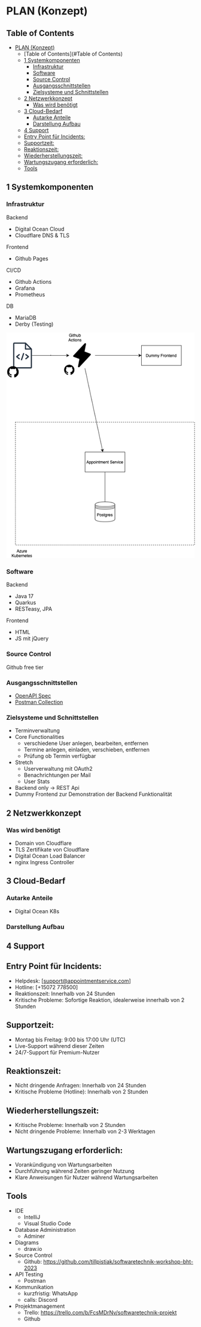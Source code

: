 # PLAN (Konzept)
## Table of Contents
- [PLAN (Konzept)](#plan-konzept)
  - [Table of Contents](#Table of Contents)
  - [1 Systemkomponenten](#1-systemkomponenten)
    - [Infrastruktur](#infrastruktur)
    - [Software](#software)
    - [Source Control](#source-control)
    - [Ausgangsschnittstellen](#ausgangsschnittstellen)
    - [Zielsysteme und Schnittstellen](#zielsysteme-und-schnittstellen)
  - [2 Netzwerkkonzept](#2-netzwerkkonzept)
    - [Was wird benötigt](#was-wird-benötigt)
  - [3 Cloud-Bedarf](#3-cloud-bedarf)
    - [Autarke Anteile](#autarke-anteile)
    - [Darstellung Aufbau](#darstellung-aufbau)
  - [4 Support](#4-support)
  - [Entry Point für Incidents:](#entry-point-für-incidents)
  - [Supportzeit:](#supportzeit)
  - [Reaktionszeit:](#reaktionszeit)
  - [Wiederherstellungszeit:](#wiederherstellungszeit)
  - [Wartungszugang erforderlich:](#wartungszugang-erforderlich)
  - [Tools](#tools)
## 1 Systemkomponenten
### Infrastruktur
Backend
- Digital Ocean Cloud
- Cloudflare DNS & TLS
  
Frontend
- Github Pages

CI/CD
- Github Actions
- Grafana
- Prometheus
  
DB
- MariaDB
- Derby (Testing)

![components](documentation/diagrams/components.png)

### Software
Backend
- Java 17
- Quarkus
- RESTeasy, JPA

Frontend
- HTML
- JS mit jQuery


### Source Control
Github free tier 


### Ausgangsschnittstellen
- [OpenAPI Spec](documentation/api/appointment-service-v1.yaml)
- [Postman Collection](documentation/postman/Appointment%20Service.postman_collection.json)


### Zielsysteme und Schnittstellen
- Terminverwaltung
- Core Functionalities
  - verschiedene User anlegen, bearbeiten, entfernen
  - Termine anlegen, einladen, verschieben, entfernen
  - Prüfung ob Termin verfügbar
- Stretch
  - Userverwaltung mit OAuth2 
  - Benachrichtungen per Mail
  - User Stats
- Backend only -> REST Api 
- Dummy Frontend zur Demonstration der Backend Funktionalität

## 2 Netzwerkkonzept 
### Was wird benötigt
- Domain von Cloudflare
- TLS Zertifikate von Cloudflare
- Digital Ocean Load Balancer 
- nginx Ingress Controller

## 3 Cloud-Bedarf
### Autarke Anteile
- Digital Ocean K8s
### Darstellung Aufbau
## 4 Support

## Entry Point für Incidents:
- Helpdesk: [support@appointmentservice.com]
- Hotline: [+15072 778500]
- Reaktionszeit: Innerhalb von 24 Stunden
- Kritische Probleme: Sofortige Reaktion, idealerweise innerhalb von 2 Stunden

## Supportzeit:
- Montag bis Freitag: 9:00 bis 17:00 Uhr (UTC)
- Live-Support während dieser Zeiten
- 24/7-Support für Premium-Nutzer

## Reaktionszeit:
- Nicht dringende Anfragen: Innerhalb von 24 Stunden
- Kritische Probleme (Hotline): Innerhalb von 2 Stunden

## Wiederherstellungszeit:
- Kritische Probleme: Innerhalb von 2 Stunden
- Nicht dringende Probleme: Innerhalb von 2-3 Werktagen

## Wartungszugang erforderlich:
- Vorankündigung von Wartungsarbeiten
- Durchführung während Zeiten geringer Nutzung
- Klare Anweisungen für Nutzer während Wartungsarbeiten

## Tools 
- IDE
  - IntelliJ
  - Visual Studio Code
- Database Administration
  - Adminer
- Diagrams
  - draw.io
- Source Control
  - Github: https://github.com/tillpistiak/softwaretechnik-workshop-bht-2023
- API Testing
  - Postman
- Kommunikation
  - kurzfristig: WhatsApp
  - calls: Discord
- Projektmanagement
  - Trello: https://trello.com/b/FcsMDrNv/softwaretechnik-projekt
  - Github 
  

